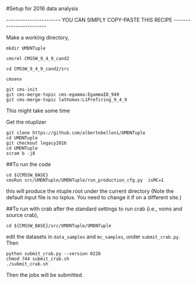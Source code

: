 #Setup for 2016 data analysis

----------------------- YOU CAN SIMPLY COPY-PASTE THIS RECIPE  ------------------------

Make a working directory,
```
mkdir UMDNTuple
```

```
cmsrel CMSSW_9_4_9_cand2

cd CMSSW_9_4_9_cand2/src

cmsenv
```


```
git cms-init
git cms-merge-topic cms-egamma:EgammaID_949
git cms-merge-topic lathomas:L1Prefiring_9_4_9
```

This might take some time

Get the ntuplizer
```
git clone https://github.com/albertobelloni/UMDNTuple
cd UMDNTuple
git checkout legacy2016
cd UMDNTuple
scram b -j8
```

##To run the code
```
cd ${CMSSW_BASE}
cmsRun src/UMDNTuple/UMDNTuple/run_production_cfg.py  isMC=1
```
this will produce the ntuple.root under the current directory
(Note the default input file is no lxplus. You need to change it if on a different site.)

##To run with crab
after the standard settings to run crab (i.e., voms and source crab), 

```
cd ${CMSSW_BASE}/src/UMDNTuple/UMDNTuple
```
edit the datasets in `data_samples` and `mc_samples`, under `submit_crab.py`. Then

```
python submit_crab.py --version 0228
chmod 744 submit_crab.sh
./submit_crab.sh
```
Then the jobs will be submitted.
